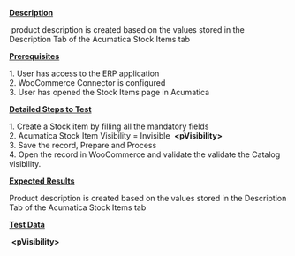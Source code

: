 
<p><strong><u>Description</u></strong></p>
<p>&nbsp;product description is created based on the values stored in the Description Tab of the Acumatica Stock Items tab</p>
<p><strong><u>Prerequisites</u></strong></p>
<p>1. User has access to the ERP application<br /> 2. WooCommerce Connector is configured<br /> 3. User has opened the Stock Items page in Acumatica</p>
<p><strong><u>Detailed Steps to Test</u></strong></p>
<p>1. Create a Stock item by filling all the mandatory fields<br />2. Acumatica Stock Item Visibility = Invisible &nbsp;<strong>&lt;pVisibility&gt;</strong><br />3. Save the record, Prepare and Process<br />4. Open the record in WooCommerce and validate the validate the Catalog visibility.</p>
<p><strong><u>Expected Results</u></strong></p>
<p>Product description is created based on the values stored in the Description Tab of the Acumatica Stock Items tab</p>
<p><strong><u>Test Data</u></strong></p>
<p>&nbsp;<strong>&lt;pVisibility&gt;</strong></p>
